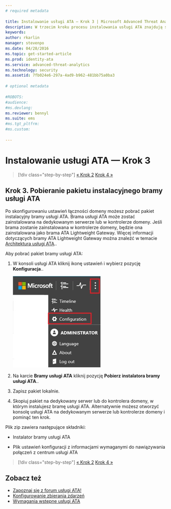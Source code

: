 ```yaml
---
# required metadata

title: Instalowanie usługi ATA — Krok 3 | Microsoft Advanced Threat Analytics
description: W trzecim kroku procesu instalowania usługi ATA znajdują się informacje ułatwiające pobranie pakietu instalacyjnego bramy usługi ATA.
keywords:
author: rkarlin
manager: stevenpo
ms.date: 04/28/2016
ms.topic: get-started-article
ms.prod: identity-ata
ms.service: advanced-threat-analytics
ms.technology: security
ms.assetid: 7fb024e6-297a-4ad9-b962-481bb75a0ba3

# optional metadata

#ROBOTS:
#audience:
#ms.devlang:
ms.reviewer: bennyl
ms.suite: ems
#ms.tgt_pltfrm:
#ms.custom:

---
```


# Instalowanie usługi ATA — Krok 3

>[!div class="step-by-step"]
[« Krok 2](install-ata-step2.md)
[Krok 4 »](install-ata-step4.md)

## Krok 3. Pobieranie pakietu instalacyjnego bramy usługi ATA
Po skonfigurowaniu ustawień łączności domeny możesz pobrać pakiet instalacyjny bramy usługi ATA. Brama usługi ATA może zostać zainstalowana na dedykowanym serwerze lub w kontrolerze domeny. Jeśli brama zostanie zainstalowana w kontrolerze domeny, będzie ona zainstalowana jako brama ATA Lightweight Gateway. Więcej informacji dotyczących bramy ATA Lightweight Gateway można znaleźć w temacie [Architektura usługi ATA](/advanced-threat-analytics/plan-design/ata-architecture).. 

Aby pobrać pakiet bramy usługi ATA:

1.  W konsoli usługi ATA kliknij ikonę ustawień i wybierz pozycję **Konfiguracja**..

    ![Ustawienia konfiguracji bramy usługi ATA](media/ATA-config-icon.JPG)

2.  Na karcie **Bramy usługi ATA** kliknij pozycję **Pobierz instalatora bramy usługi ATA**..

3.  Zapisz pakiet lokalnie.
4.  Skopiuj pakiet na dedykowany serwer lub do kontrolera domeny, w którym instalujesz bramę usługi ATA. Alternatywnie możesz otworzyć konsolę usługi ATA na dedykowanym serwerze lub kontrolerze domeny i pominąć ten krok.

Plik zip zawiera następujące składniki:

-   Instalator bramy usługi ATA

-   Plik ustawień konfiguracji z informacjami wymaganymi do nawiązywania połączeń z centrum usługi ATA


>[!div class="step-by-step"]
[« Krok 2](install-ata-step2.md)
[Krok 4 »](install-ata-step4.md)

## Zobacz też

- [Zapoznaj się z forum usługi ATA!](https://social.technet.microsoft.com/Forums/security/en-US/home?forum=mata)
- [Konfigurowanie zbierania zdarzeń](configure-event-collection.md)
- [Wymagania wstępne usługi ATA](/advanced-threat-analytics/plan-design/ata-prerequisites)


<!--HONumber=May16_HO1-->


